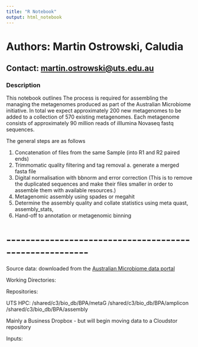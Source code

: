 ```yaml
---
title: "R Notebook"
output: html_notebook
---
```


# Authors: Martin Ostrowski, Caludia 
## Contact: martin.ostrowski@uts.edu.au

### Description

This notebook outlines The process is required for assembling the managing the metagenomes produced as part of the Australian Microbiome initiative. In total we expect approximately 200 new metagenomes to be added to a collection of 570 existing metagenomes. Each metagenome consists of approximately 90 million reads of illlumina Novaseq fastq sequences.

The general steps are as follows

1. Concatenation of files from the same Sample (into R1 and R2 paired ends)
2. Trimmomatic quality filtering and tag removal
  a. generate a merged fasta file
3. Digital normalisation with bbnorm and error correction (This is to remove the duplicated sequences and make their files smaller in order to assemble them with available resources.)
4. Metagenomic assembly using spades or megahit
5. Determine the assembly quality and collate statistics using meta quast, assembly_stats,
6. Hand-off to annotation or metagenomic binning


# -------------------------------------------------------
Source data: downloaded from the [Australian Microbiome data portal](https://data.bioplatforms.com/organization/australian-microbiome)


Working Directories:


Repositories:

UTS HPC: /shared/c3/bio_db/BPA/metaG
        /shared/c3/bio_db/BPA/amplicon
        /shared/c3/bio_db/BPA/assembly
        

Mainly a Business Dropbox - but will begin moving data to a Cloudstor repository



Inputs:

